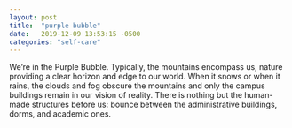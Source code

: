 ```yaml
---
layout: post
title:  "purple bubble"
date:   2019-12-09 13:53:15 -0500
categories: "self-care"
---
```


We’re in the Purple Bubble. Typically, the mountains encompass us, nature providing a clear horizon and edge to our world. When it snows or when it rains, the clouds and fog obscure the mountains and only the campus buildings remain in our vision of reality. There is nothing but the human-made structures before us: bounce between the administrative buildings, dorms, and academic ones.
